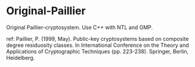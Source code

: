 # Original-Paillier

Original Paillier-cryptosystem.
Use C++ with NTL and GMP.

ref: Paillier, P. (1999, May). Public-key cryptosystems based on composite degree residuosity classes. In International Conference on the Theory and Applications of Cryptographic Techniques (pp. 223-238). Springer, Berlin, Heidelberg.
